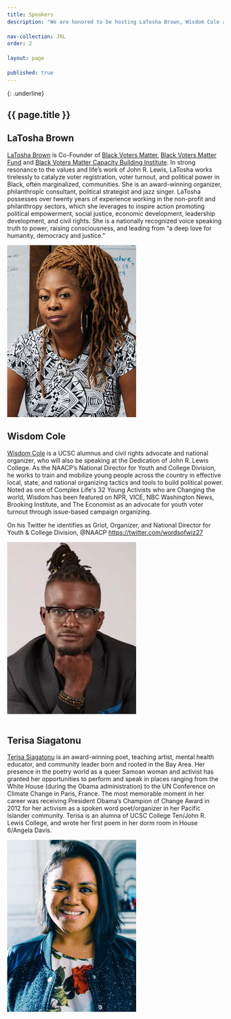 ```yaml
---
title: Speakers
description: "We are honored to be hosting LaTosha Brown, Wisdom Cole and Terisa Siagatonu"

nav-collection: JRL
order: 2

layout: page

published: true
---
```

{: .underline}
## {{ page.title }}


<div class="component-wrapper">
  <a id="latosha-brown" name="latosha-brown"></a>
  <section class="profile-w-media left">
    <div class="grid-container large">
      <div class="profile">
        <div class="inner wave-pattern pink">
          <div class="content">
              <h2 class="underline">LaTosha Brown</h2>
              <p>
              <a href="http://www.mslatoshabrown.com/">LaTosha Brown</a> is Co-Founder of <a href="https://blackvotersmatterfund.org">Black Voters Matter</a>, <a href="https://blackvotersmatterfund.org/">Black Voters Matter Fund</a> and <a href="https://bvmcapacitybuilding.org/">Black Voters Matter Capacity Building Institute</a>. In strong resonance to the values and life’s work of John R. Lewis, LaTosha works tirelessly to catalyze voter registration, voter turnout, and political power in Black, often marginalized, communities. She is an award-winning organizer, philanthropic consultant, political strategist and jazz singer. LaTosha possesses over twenty years of experience working in the non-profit and philanthropy sectors, which she leverages to inspire action promoting political empowerment, social justice, economic development, leadership development, and civil rights. She is a nationally recognized voice speaking truth to power, raising consciousness, and leading from “a deep love for humanity, democracy and justice.”</p>
          </div>
          <div class="media">
            <div class="image">
              <img class="profile-image" src="images/latosha-brown.jpg" alt="LaTosha Brown">
            </div>    
          </div>
        </div>
      </div>
    </div>
  </section>

  <a id="wisdom cole" name="wisdom-cole"></a>
  <section class="profile-w-media left">
    <div class="grid-container large">
      <div class="profile">
        <div class="inner wave-pattern pink">
          <div class="content">
              <h2 class="underline">Wisdom Cole</h2>
              <p>
              <a href="https://naacp.org/people/wisdom-o-cole">Wisdom Cole</a> is a UCSC alumnus and civil rights advocate and national organizer, who will also be speaking at the Dedication of John R. Lewis College. As the NAACP’s National Director for Youth and College Division, he works to train and mobilize young people across the country in effective local, state, and national organizing tactics and tools to build political power. Noted as one of Complex Life's 32 Young Activists who are Changing the world, Wisdom has been featured on NPR, VICE, NBC Washington News, Brooking Institute, and The Economist as an advocate for youth voter turnout through issue-based campaign organizing.

  On his Twitter he identifies as  Griot, Organizer, and National Director for Youth & College Division, @NAACP <a href="https://twitter.com/wordsofwiz27">https://twitter.com/wordsofwiz27</a>
            </p>
          </div>
          <div class="media">
            <div class="image">
              <img class="profile-image" src="images/wisdom-cole.jpg" alt="Wisdom Cole">
            </div>    
          </div>
        </div>
      </div>
    </div>
  </section>

  <a id="terisa-siagatonu" name="terisa-siagatonu"></a>
  <section class="profile-w-media left">
    <div class="grid-container large">
      <div class="profile">
        <div class="inner wave-pattern pink">
          <div class="content">
              <h2 class="underline">Terisa Siagatonu</h2>
              <p>
              <a href="https://www.terisasiagatonu.com/">Terisa Siagatonu</a> is an award-winning poet, teaching artist, mental health educator, and community leader born and rooted in the Bay Area. Her presence in the poetry world as a queer Samoan woman and activist has granted her opportunities to perform and speak in places ranging from the White House (during the Obama administration) to the UN Conference on Climate Change in Paris, France. The most memorable moment in her career was receiving President Obama’s Champion of Change Award in 2012 for her activism as a spoken word poet/organizer in her Pacific Islander community. Terisa is an alumna of UCSC College Ten/John R. Lewis College, and wrote her first poem in her dorm room in House 6/Angela Davis.  
            </p>
          </div>
          <div class="media">
            <div class="image">
              <img class="profile-image" src="images/terisa-siagatonu.jpg" alt="Terisa Siagatonu">
            </div>    
          </div>
        </div>
      </div>
    </div>
  </section> 
</div>

<style>
  @media print, screen and (min-width: 40em) {
    .profile .image {
      max-height: none;
    }
  }
</style>
